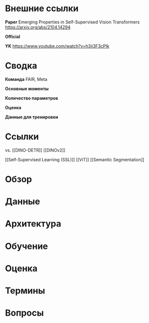 

# Внешние ссылки

**Paper**
Emerging Properties in Self-Supervised Vision Transformers
https://arxiv.org/abs/2104.14294

**Official**

**YK**
https://www.youtube.com/watch?v=h3ij3F3cPIk


# Сводка

**Команда**
FAIR, Meta

**Основные моменты**

**Количество параметров**

**Оценка**

**Данные для тренировки**


# Ссылки

vs. [[DINO-DETR]]
[[DINOv2]]

[[Self-Supervised Learning (SSL)]]
[[ViT]]
[[Semantic Segmentation]]

# Обзор


# Данные


# Архитектура


# Обучение


# Оценка


# Термины


# Вопросы

